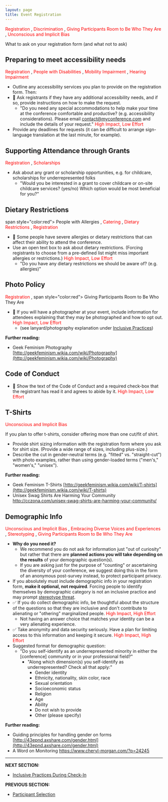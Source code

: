 ```yaml
---
layout: page
title: Event Registration
---
```


<span style="color:red"> Registration </span>, <span style="color:red"> Discrimination </span>, <span style="color:red"> Giving Participants Room to Be Who They Are </span>, <span style="color:red"> Unconscious and Implicit Bias </span>

What to ask on your registration form (and what not to ask)

## Preparing to meet accessibility needs

<span style="color:red"> Registration </span>, <span style="color:red"> People with Disabilities </span>, <span style="color:red"> Mobility Impairment </span>, <span style="color:red"> Hearing Impairment </span>

- Outline any accessibility services you plan to provide on the registration form. Then:
- 🍎 Ask registrants if they have any additional accessibility needs, and if so, provide instructions on how to make the request.
  - &quot;Do you need any special accommodations to help make your time at the conference comfortable and productive? (e.g. accessibility considerations). Please email [contact@myconference.com](mailto:contact@myconference.com) and include the details of your request.&quot; <span style="color:red"> High Impact, Low Effort </span>
- Provide any deadlines for requests (it can be difficult to arrange sign-language translation at the last minute, for example).

## Supporting Attendance through Grants

<span style="color:red"> Registration </span>, <span style="color:red"> Scholarships </span>

- Ask about any grant or scholarship opportunities, e.g. for childcare, scholarships for underrepresented folks
  - &quot;Would you be interested in a grant to cover childcare or on-site childcare services? (yes/no) Which option would be most beneficial for you?&quot;

## Dietary Restrictions
span style="color:red"> People with Allergies </span>, <span style="color:red"> Catering </span>, <span style="color:red"> Dietary Restrictions </span>, <span style="color:red"> Registration </span>

- 🍎 Some people have severe allergies or dietary restrictions that can affect their ability to attend the conference.
- Use an open text box to ask about dietary restrictions. (Forcing registrants to choose from a pre-defined list might miss important allergies or restrictions.) <span style="color:red"> High Impact, Low Effort </span>
  - &quot;Do you have any dietary restrictions we should be aware of? (e.g. allergies)&quot;

## Photo Policy

<span style="color:red"> Registration </span>, span style="color:red"> Giving Participants Room to Be Who They Are </span>

- 🍎 If you will have a photographer at your event, include information for attendees explaining that they may be photographed and how to opt out. <span style="color:red"> High Impact, Low Effort </span>
  - (see lanyard/photography explanation under [Inclusive Practices](https://github.com/numfocus/DISCOVER-Cookbook/blob/master/inclusive_practices_during_checkin.md))


**Further reading:**

- Geek Feminism Photography [http://geekfeminism.wikia.com/wiki/Photography](http://geekfeminism.wikia.com/wiki/Photography)

## Code of Conduct

- 🍎 Show the text of the Code of Conduct and a required check-box that the registrant has read it and agrees to abide by it. <span style="color:red"> High Impact, Low Effort </span>

## T-Shirts

<span style="color:red"> Unconscious and Implicit Bias </span>

If you plan to offer t-shirts, consider offering more than one cut/fit of shirt.
- Provide shirt sizing information with the registration form where you ask for shirt size. (Provide a wide range of sizes, including plus-size.)
- Describe the cut in gender-neutral terms (e.g. &quot;fitted&quot; vs. &quot;straight-cut&quot;) with photo examples, rather than using gender-loaded terms (&quot;men&#39;s,&quot; &quot;women&#39;s,&quot; &quot;unisex&quot;).

**Further reading:**

- Geek Feminism T-Shirts [http://geekfeminism.wikia.com/wiki/T-shirts](http://geekfeminism.wikia.com/wiki/T-shirts)
- Unisex Swag Shirts Are Harming Your Community http://cczona.com/unisex-swag-shirts-are-harming-your-community/

## Demographic Info

<span style="color:red"> Unconscious and Implicit Bias </span>, <span style="color:red"> Embracing Diverse Voices and Experiences </span>, <span style="color:red"> Stereotyping </span>, <span style="color:red"> Giving Participants Room to Be Who They Are </span>

- **Why do you need it?**
  - We recommend you do not ask for information just &quot;out of curiosity&quot; but rather that there are **planned actions you will take depending on the results** of your demographic question(s).
  - If you are asking just for the purpose of &quot;counting&quot; or ascertaining the diversity of your conference, we suggest doing this in the form of an anonymous post-survey instead, to protect participant privacy.
- If you absolutely must include demographic info in your registration form, **make it optional, not required**. Forcing people to identify themselves by demographic category is not an inclusive practice and may prompt [stereotype threat](https://en.wikipedia.org/wiki/Stereotype_threat).
- ✅ If you do collect demographic info, be thoughtful about the structure of the questions so that they are inclusive and don&#39;t contribute to alienating or &quot;othering&quot; marginalized people. <span style="color:red"> High Impact, High Effort </span>
  - Not having an answer choice that matches your identity can be a very alienating experience.
- ✅ Take anonymity and data security seriously. Have a plan for limiting access to this information and keeping it secure. <span style="color:red"> High Impact, High Effort </span>
- Suggested format for demographic question:
  - &quot;Do you self-identify as an underrepresented minority in either the [conference] community or in your professional field?&quot;
    - &quot;Along which dimension(s) you self-identify as underrepresented? Check all that apply:&quot;
         - Gender identity
         - Ethnicity, nationality, skin color, race
         - Sexual orientation
         - Socioeconomic status
         - Religion
         - Age
         - Ability
         - Do not wish to provide
         - Other (please specify)
         
**Further reading:**

- Guiding principles for handling gender on forms [http://43epnd.axshare.com/gender.html](http://43epnd.axshare.com/gender.html)
- A Word on Monitoring https://www.cheryl-morgan.com/?p=24245

---
**NEXT SECTION:**
- [Inclusive Practices During Check-In](inclusive_practices_during_checkin.md)

**PREVIOUS SECTION:**
- [Participant Selection](participant-selection.md)
